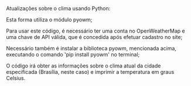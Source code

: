 Atualizações sobre o clima usando Python:

Esta forma utiliza o módulo pyowm;

Para usar este código, é necessário ter uma conta no OpenWeatherMap e uma chave de API válida, que é concedida após efetuar cadastro no site;

Necessário também é instalar a biblioteca pyowm, mencionada acima, executando o comando 'pip install pyowm' no terminal;

O código irá obter as informações sobre o clima atual da cidade especificada (Brasília, neste caso) e imprimir a temperatura em graus Celsius.
